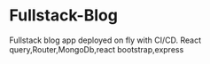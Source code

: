 # Fullstack-Blog
Fullstack blog app  deployed on fly with CI/CD.
React query,Router,MongoDb,react bootstrap,express

